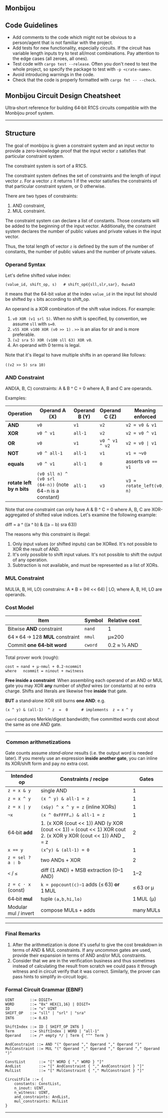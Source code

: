 ## Monbijou

## Code Guidelines

- Add comments to the code which might not be obvious to a person/agent that is not familiar with the
  project.
- Add tests for new functionality, especially circuits. If the circuit has variable length inputs
  try to test all/most combinations. Pay attention to the edge cases (all zeroes, all ones).
- Test code with `cargo test --release`. Often you don't need to test the whole project, so specify
  the package to test with `-p <crate-name>`.
- Avoid introducing warnings in the code.
- Check that the code is properly formatted with `cargo fmt -- --check`.

## Monbijou Circuit Design Cheatsheet

Ultra‑short reference for building 64‑bit R1CS circuits compatible with the Monbijou proof system.

---

## Structure

The goal of monbijou is given a constraint system and an input vector to provide a zero-knowledge proof that the input vector `z` satisfies that particular constraint system.

The constraint system is sort of a R1CS.

The constraint system defines the set of constraints and the length of input vector `z`. For a vector `z` it returns 1 if the vector satisfies the constraints of that particular constraint system, or 0 otherwise.

There are two types of constraints:

1. AND constraint,
2. MUL constraint.

The constraint system can declare a list of constants. Those constants will be added to the beginning of the input vector. Additionally, the constraint system declares the number of public values and private values in the input vector.

Thus, the total length of vector `z` is defined by the sum of the number of constants, the number of public values and the number of private values.

### Operand Syntax

Let's define shifted value index:

```
(value_id, shift_op, s)   # shift_op∈{sll,slr,sar}, 0≤s≤63
```

it means that the 64-bit value at the index `value_id` in the input list should be shifted by `s` bits according to shift\_op.

An operand is a XOR combination of the shift value indices. For example:

1. `v0 XOR (v1 srl 5)`. When no shift is specified, by convention, we assume `sll` with `s=0`.
2. `v55 XOR v100 XOR (v0 >> 1)` . `>>` is an alias for slr and is more preferable.
3. `(v2 sra 5) XOR (v100 sll 63) XOR v0`.
4. An operand with 0 terms is legal.

Note that it's illegal to have multiple shifts in an operand like follows:

`((v2 >> 5) sra 10)` 

### AND Constraint

AND(A, B, C) constraints: A & B ^ C = 0 where A, B and C are operands.

Examples:

| Operation                 | Operand A (X)                                            | Operand B (Y) | Operand C (Z)  | Meaning enforced          |
| ------------------------- | -------------------------------------------------------- | ------------- | -------------- | ------------------------- |
| **AND**                   | `v0`                                                     | `v1`          | `v2`           | `v2 = v0 & v1`            |
| **XOR**                   | `v0 ^ v1`                                                | `all‑1`       | `v2`           | `v2 = v0 ^ v1`            |
| **OR**                    | `v0`                                                     | `v1`          | `v0 ^ v1 ^ v2` | `v2 = v0 \| v1`           |
| **NOT**                   | `v0 ^ all‑1`                                             | `all‑1`       | `v1`           | `v1 = ¬v0`                |
| **equals**                | `v0 ^ v1`                                                | `all‑1`       | `0`            | asserts `v0 == v1`        |
| **rotate left by n bits** | `(v0 sll n) ^ (v0 srl (64‑n))` (note 64-n is a constant) | `all‑1`       | `v3`           | `v3 = rotate_left(v0, n)` |

Note that one constraint can only have A & B ^ C = 0 where A, B, C are  XOR-aggregated of shifted value indices. Let's examine the following example:

diff = a ^ ((a ^ b) & ((a − b) sra 63))

The reasons why this constraint is illegal:

1. Only input values (or shifted inputs) can be XORed. It's not possible to XOR the result of AND.
2. It's only possible to shift input values. It's not possible to shift the output of any operation.
3. Subtraction is not available, and must be represented as a list of XORs.

### MUL Constraint

MUL(A, B, HI, LO) constrains: A \* B = (HI << 64) | LO, where A, B, HI, LO are operands.

### Cost Model

| Item                             | Symbol  | Relative cost |
| -------------------------------- | ------- | ------------- |
| Bitwise **AND** constraint       | `nand`  | 1             |
| 64 × 64 → 128 **MUL** constraint | `nmul`  | μ≈200         |
| Commit **one 64‑bit word**       | `cword` | 0.2 ≈ 1⁄5 AND |

Total prover work (rough):

```
cost ≈ nand + μ·nmul + 0.2·ncommit
where   ncommit = ninout + nwitness
```

**Free inside a constraint** When assembling each operand of an AND or MUL gate you may XOR **any** number of *shifted* wires (or constants) at no extra charge. Shifts and literals are likewise free **inside** that gate.

**BUT** a stand‑alone XOR still burns **one AND**: e.g.

```
(x ^ y) & (all‑1)  ^ z  =  0      # implements  z = x ^ y
```

`cword` captures Merkle/digest bandwidth; five committed words cost about the same as one AND gate.

---

###  Common arithmetizations

Gate counts assume *stand‑alone* results (i.e. the output word is needed later). If you merely use an expression **inside another gate**, you can inline its XOR/shift form and pay no extra cost.

| Intended op          | Constraints / recipe                                                                                          | Gates     |
| -------------------- | ------------------------------------------------------------------------------------------------------------- | --------- |
| `z = x & y`          | single AND                                                                                                    | 1         |
| `z = x ^ y`          | `(x ^ y) & all‑1 = z`                                                                                         | 1         |
| `z = x \| y`         | `(x&y) ^ x ^ y = z` (inline XORs)                                                                             | 1         |
| `¬x`                 | `(x ^ 0xFFFF…) & all‑1 = z`                                                                                   | 1         |
| 64‑bit **add**       | 1. (x XOR (cout << 1)) AND (y XOR (cout << 1)) = (cout << 1) XOR cout 2. (x XOR y XOR (cout << 1)) AND \_ = z | 2         |
| `x == y`             | `(x^y) & (all‑1) = 0`                                                                                         | 1         |
| `z = sel ? a : b`    | two ANDs + XOR                                                                                                | 2         |
| `<` / `≤`            | diff (1 AND) + MSB extraction (0–1 AND)                                                                       | 1–2       |
| `z = c · x` (const)  | `k = popcount(c)−1` adds (≤ 63) **or** 1 MUL                                                                  | ≤ 63 or μ |
| 64‑bit **mul**       | tuple `(a,b,hi,lo)`                                                                                           | 1 MUL (μ) |
| Modular mul / invert | compose MULs + adds                                                                                           | many MULs |

---

### Final Remarks

1. After the arithmetization is done it's useful to give the cost breakdown in terms of AND & MUL constraints. If any uncommon gates are used, provide their expansion in terms of AND and/or MUL constraints.
2. Consider that we are in the verification business and thus sometimes instead of calculating the result from scratch we could pass it through witness and in circuit verify that it was correct. Similarly, the prover can pass hints to simplify in-circuit logic.

### Formal Circuit Grammar (EBNF)

```ebnf
UINT       ::= DIGIT+
WORD       ::= "0x" HEX{1,16} | DIGIT+
ID         ::= "v" UINT
SHIFT_OP   ::= "sll" | "srl" | "sra"
INT6       ::= 0‥63

ShiftIndex ::= ID [ SHIFT_OP INT6 ]
Term       ::= ShiftIndex | WORD | "all-1"
Operand    ::= /* empty */ | Term { "^" Term }

AndConstraint ::= AND "(" Operand "," Operand "," Operand ")"
MulConstraint ::= MUL "(" Operand "," Operand "," Operand "," Operand ")"

ConstList      ::= "[" WORD { "," WORD } "]"
AndList        ::= "[" AndConstraint { "," AndConstraint } "]"
MulList        ::= "[" MulConstraint { "," MulConstraint } "]"

CircuitFile ::= {
    constants: ConstList,
    n_inout: UINT,
    n_witness: UINT,
    and_constraints: AndList,
    mul_constraints: MulList
}
```

---
